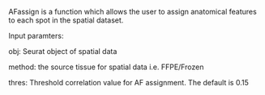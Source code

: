 AFassign is a function which allows the user to assign anatomical features to each spot in the spatial dataset.

Input paramters:

obj: Seurat object of spatial data

method: the source tissue for spatial data i.e. FFPE/Frozen

thres: Threshold correlation value for AF assignment. The default is 0.15
